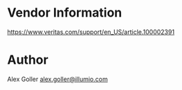 # Vendor Information

https://www.veritas.com/support/en_US/article.100002391

# Author

Alex Goller <alex.goller@illumio.com>
